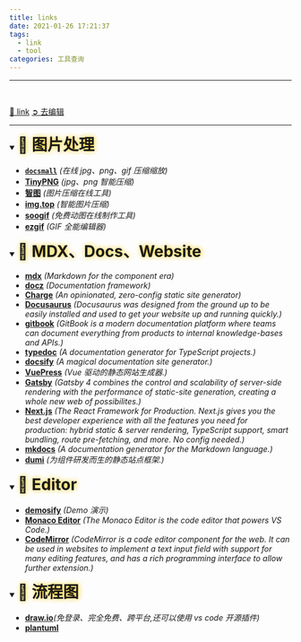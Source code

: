 ```yaml
---
title: links
date: 2021-01-26 17:21:37
tags:
  - link
  - tool
categories: 工具查询
---
```


---

<br />
<style>
details { user-select: none; }
details[open] summary {text-shadow: #FC0 1px 0 10px;}
summary h1 { display: inline; line-height: 1.5em !important; }
summary:focus { outline: none; }
summary+* { padding-left: 2em; }
</style>

[🔗 link](https://github.com/jarze/jarze.github.io/edit/master/README.md)
[➲ 去编辑](https://github.com/jarze/Blog/edit/page/source/_posts/links/index.md)

---

<details open="open"><summary><h1>🤡 图片处理</h1></summary>

- [**`docsmall`**](https://docsmall.com/) _(在线 jpg、png、gif 压缩缩放)_
- [**TinyPNG**](https://tinypng.com) _(jpg、png 智能压缩)_
- [**智图**](https://zhitu.isux.us) _(图片压缩在线工具)_
- [**img.top**](https://img.top) _(智能图片压缩)_
- [**soogif**](https://www.soogif.com) _(免费动图在线制作工具)_
- [**ezgif**](https://ezgif.com) _(GIF 全能编辑器)_

</details>

<!-- more -->

<details open="open"><summary><h1>🤡 MDX、Docs、Website</h1></summary>

- [**mdx**](https://mdxjs.com/projects) _(Markdown for the component era)_
- [**docz**](https://www.docz.site/) _(Documentation framework)_
- [**Charge**](https://charge.js.org/) _(An opinionated, zero-config static site generator)_
- [**Docusaurus**](https://docusaurus.io/) _(Docusaurus was designed from the ground up to be easily installed and used to get your website up and running quickly.)_
- [**gitbook**](https://docs.gitbook.com/) _(GitBook is a modern documentation platform where teams can document everything from products to internal knowledge-bases and APIs.)_
- [**typedoc**](https://typedoc.org/) _(A documentation generator for TypeScript projects.)_
- [**docsify**](https://docsify.js.org/#/) _(A magical documentation site generator.)_
- [**VuePress**](https://vuepress.vuejs.org/zh/) _(Vue 驱动的静态网站生成器.)_
- [**Gatsby**](https://www.gatsbyjs.com/) _(Gatsby 4 combines the control and scalability of server-side rendering with the performance of static-site generation, creating a whole new web of possibilites.)_
- [**Next.js**](https://nextjs.org/) _(The React Framework for Production. Next.js gives you the best developer experience with all the features you need for production: hybrid static & server rendering, TypeScript support, smart bundling, route pre-fetching, and more. No config needed.)_
- [**mkdocs**](https://www.mkdocs.org/) _(A documentation generator for the Markdown language.)_
- [**dumi**](https://d.umijs.org/) _(为组件研发而生的静态站点框架.)_
</details>

<details open="open"><summary><h1>🤡 Editor</h1></summary>

- [**demosify**](http://www.demosify.com/) _(Demo 演示)_
- [**Monaco Editor**](https://microsoft.github.io/monaco-editor/) _(The Monaco Editor is the code editor that powers VS Code.)_
- [**CodeMirror**](http://www.demosify.com/) _(CodeMirror is a code editor component for the web. It can be used in websites to implement a text input field with support for many editing features, and has a rich programming interface to allow further extension.)_

</details>

<details open="open"><summary><h1>🤡 流程图</h1></summary>

- [**draw.io**](https://draw.io/)_(免登录、完全免费、跨平台,还可以使用 vs code 开源插件)_
- [**plantuml**](https://plantuml.com/)

</details>
<br />
<br />
<br />
<br />

<style id='none-comment'></style>
